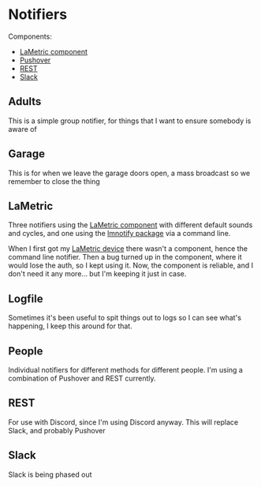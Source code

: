 # Notifiers

Components:
* [LaMetric component](https://home-assistant.io/components/notify.lametric/)
* [Pushover](https://home-assistant.io/components/notify.pushover/)
* [REST](https://www.home-assistant.io/components/notify.rest/)
* [Slack](https://home-assistant.io/components/notify.slack/)

## Adults

This is a simple group notifier, for things that I want to ensure somebody is aware of 

## Garage

This is for when we leave the garage doors open, a mass broadcast so we remember to close the thing

## LaMetric

Three notifiers using the [LaMetric component](https://home-assistant.io/components/notify.lametric/) with different default sounds and cycles, and one using the [lmnotify package](https://github.com/keans/lmnotify) via a command line.

When I first got my [LaMetric device](https://lametric.com/) there wasn't a component, hence the command line notifier. Then a bug turned up in the component, where it would lose the auth, so I kept using it. Now, the component is reliable, and I don't need it any more... but I'm keeping it just in case.

## Logfile

Sometimes it's been useful to spit things out to logs so I can see what's happening, I keep this around for that.

## People

Individual notifiers for different methods for different people. I'm using a combination of Pushover and REST currently.

## REST

For use with Discord, since I'm using Discord anyway. This will replace Slack, and probably Pushover

## Slack

Slack is being phased out
